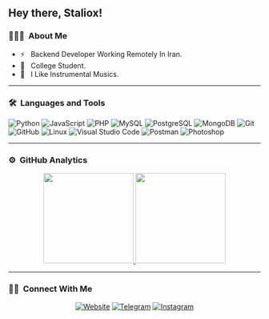 ## Hey there, Staliox!

### 👨🏻‍💻 &nbsp;About Me

- ⚡️ &nbsp; Backend Developer Working Remotely In Iran.
- 📖 &nbsp; College Student.
- 🌱 &nbsp; I Like Instrumental Musics.

---

### 🛠 &nbsp;Languages and Tools

  ![Python](https://img.shields.io/badge/-Python-333333?style=flat&logo=python)
  ![JavaScript](https://img.shields.io/badge/-JavaScript-333333?style=flat&logo=javascript)
  ![PHP](https://img.shields.io/badge/-PHP-333333?style=flat&logo=PHP)
  ![MySQL](https://img.shields.io/badge/-MySQL-333333?style=flat&logo=mysql)
  ![PostgreSQL](https://img.shields.io/badge/-PostgreSQL-333333?style=flat&logo=PostgreSQL) 
  ![MongoDB](https://img.shields.io/badge/-MongoDB-333333?style=flat&logo=mongodb) 
  ![Git](https://img.shields.io/badge/-Git-333333?style=flat&logo=git)
  ![GitHub](https://img.shields.io/badge/-GitHub-333333?style=flat&logo=github)
  ![Linux](https://img.shields.io/badge/-Linux-333333?style=flat&logo=linux)
  ![Visual Studio Code](https://img.shields.io/badge/-Visual%20Studio%20Code-333333?style=flat&logo=visual-studio-code&logoColor=007ACC)
  ![Postman](https://img.shields.io/badge/-Postman-333333?style=flat&logo=postman)
  ![Photoshop](https://img.shields.io/badge/-Photoshop-333333?style=flat&logo=adobe-photoshop)    

---

### ⚙️ &nbsp;GitHub Analytics

<p align="center">
<a href="https://github.com/staliox">
  <img height="180em" src="https://github-readme-stats-eight-theta.vercel.app/api?username=staliox&show_icons=true&theme=buefy&include_all_commits=true&count_private=true"/>
  <img height="180em" src="https://github-readme-stats-eight-theta.vercel.app/api/top-langs/?username=staliox&layout=compact&langs_count=8&theme=buefy"/>
</a>
</p>

---

### 🤝🏻 &nbsp;Connect With Me 

<p align="center">
<a href="https://www.staliox.ir"><img alt="Website" src="https://img.shields.io/badge/website-staliox.ir-green"></a>
<a href="https://www.t.me/staliox"><img alt="Telegram" src="https://img.shields.io/badge/telegram-staliox-blue"></a>
<a href="https://www.instagram.com/staliox"><img alt="Instagram" src="https://img.shields.io/badge/instagram-staliox-purple"></a>
</p>
